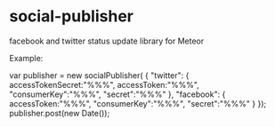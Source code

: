 # social-publisher
facebook and twitter status update library for Meteor 
 
Example:

var publisher = new socialPublisher(
    {
        "twitter":
        {
            accessTokenSecret:"%%%",
            accessToken:"%%%",
            "consumerKey":"%%%",
            "secret":"%%%"
        },
        "facebook":
        {
            accessToken:"%%%",
            "consumerKey":"%%%",
            "secret":"%%%"
        }
    });
publisher.post(new Date());
